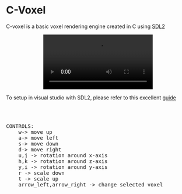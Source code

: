 
# C-Voxel

C-voxel is a basic voxel rendering engine created in C using [SDL2](https://www.libsdl.org/)
<div align=center>
<video src ="https://github.com/noahhicks2001/C-Voxel/assets/91241564/4fae7804-eaee-4cfa-a5d3-aa706755a2d6"/>
</div>

To setup in visual studio with SDL2, please refer to this excellent [guide](https://lazyfoo.net/tutorials/SDL/01_hello_SDL/windows/msvc2019/index.php)



<pre>



CONTROLS: 
    w-> move up 
    a-> move left 
    s-> move down  
    d-> move right 
    u,j -> rotation around x-axis 
    h,k -> rotation around z-axis 
    y,i -> rotation around y-axis 
    r -> scale down  
    t -> scale up  
    arrow_left,arrow_right -> change selected voxel
  </pre>
